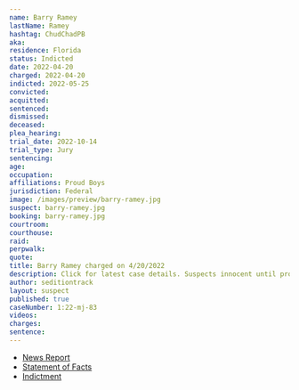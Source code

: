 ```yaml
---
name: Barry Ramey
lastName: Ramey
hashtag: ChudChadPB
aka:
residence: Florida
status: Indicted
date: 2022-04-20
charged: 2022-04-20
indicted: 2022-05-25
convicted:
acquitted:
sentenced:
dismissed:
deceased:
plea_hearing:
trial_date: 2022-10-14
trial_type: Jury
sentencing:
age:
occupation:
affiliations: Proud Boys
jurisdiction: Federal
image: /images/preview/barry-ramey.jpg
suspect: barry-ramey.jpg
booking: barry-ramey.jpg
courtroom:
courthouse:
raid:
perpwalk:
quote:
title: Barry Ramey charged on 4/20/2022
description: Click for latest case details. Suspects innocent until proven guilty.
author: seditiontrack
layout: suspect
published: true
caseNumber: 1:22-mj-83
videos:
charges:
sentence:
---
```


- [News Report](https://www.nbcnews.com/politics/justice-department/fbi-says-proud-boy-tried-derail-jan-6-investigating-menacing-agent-rcna25418)
- [Statement of Facts](https://www.justice.gov/usao-dc/case-multi-defendant/file/1496006/download)
- [Indictment](https://storage.courtlistener.com/recap/gov.uscourts.dcd.243752/gov.uscourts.dcd.243752.6.0.pdf)
